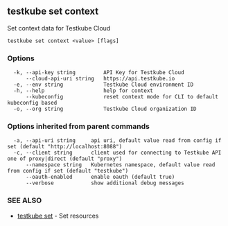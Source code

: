 ## testkube set context

Set context data for Testkube Cloud

```
testkube set context <value> [flags]
```

### Options

```
  -k, --api-key string         API Key for Testkube Cloud
      --cloud-api-uri string   https://api.testkube.io
  -e, --env string             Testkube Cloud environment ID
  -h, --help                   help for context
      --kubeconfig             reset context mode for CLI to default kubeconfig based
  -o, --org string             Testkube Cloud organization ID
```

### Options inherited from parent commands

```
  -a, --api-uri string     api uri, default value read from config if set (default "http://localhost:8088")
  -c, --client string      client used for connecting to Testkube API one of proxy|direct (default "proxy")
      --namespace string   Kubernetes namespace, default value read from config if set (default "testkube")
      --oauth-enabled      enable oauth (default true)
      --verbose            show additional debug messages
```

### SEE ALSO

* [testkube set](testkube_set.md)	 - Set resources

